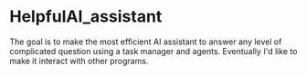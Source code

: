 # HelpfulAI_assistant
The goal is to make the most efficient AI assistant to answer any level of complicated question using a task manager and agents. Eventually I'd like to make it interact with other programs.
